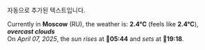 
자동으로 추가된 텍스트입니다.

<!--START_SECTION:weather:moscow-->
Currently in **Moscow** (RU), the weather is: **2.4°C** (feels like **2.4°C**), ***overcast clouds***<br/>
On *April 07, 2025*, the *sun rises* at 🌅**05:44** and *sets* at 🌇**19:18**.
<!--END_SECTION:weather-->
